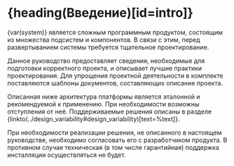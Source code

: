 # {heading(Введение)[id=intro]}

{var(system)} является сложным программным продуктом, состоящим из множества подсистем и компонентов. В связи с этим, перед развертыванием системы требуется тщательное проектирование.

Данное руководство предоставляет сведения, необходимые для подготовки корректного проекта, и описывает лучшие практики проектирования. Для упрощения проектной деятельности в комплекте поставляются шаблоны документов, составляющих описание проекта.

Описанная ниже архитектура платформы является эталонной и рекомендуемой к применению. При необходимости возможны отступления от неё. Поддерживаемые решения описаны в разделе {linkto(../design_variability#design_variability)[text=%text]}.

При необходимости реализации решения, не описанного в настоящем руководстве, необходимо согласовать его с разработчиком продукта. В противном случае техническая (в том числе гарантийная) поддержка инсталляции осуществляться не будет.